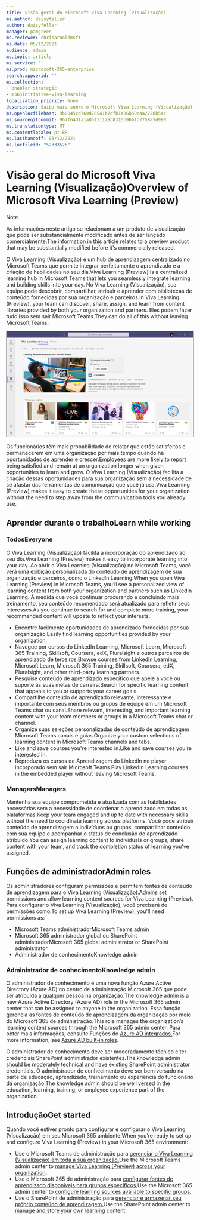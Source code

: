 ```yaml
---
title: Visão geral do Microsoft Viva Learning (Visualização)
ms.author: daisyfeller
author: daisyfeller
manager: pamgreen
ms.reviewer: chrisarnoldmsft
ms.date: 05/12/2021
audience: admin
ms.topic: article
ms.service: ''
ms.prod: microsoft-365-enterprise
search.appverid: ''
ms.collection:
- enabler-strategic
- m365initiative-viva-learning
localization_priority: None
description: Saiba mais sobre o Microsoft Viva Learning (Visualização) em seu Microsoft 365 ambiente.
ms.openlocfilehash: 9b0045cd769d76541b7dfb1e86b50caa2728b54c
ms.sourcegitcommit: 967f64dfa1a05f31179c8316b96bfb7758a5d990
ms.translationtype: MT
ms.contentlocale: pt-BR
ms.lasthandoff: 05/12/2021
ms.locfileid: "52333525"
---
```

# <a name="overview-of-microsoft-viva-learning-preview"></a><span data-ttu-id="bb17e-103">Visão geral do Microsoft Viva Learning (Visualização)</span><span class="sxs-lookup"><span data-stu-id="bb17e-103">Overview of Microsoft Viva Learning (Preview)</span></span> 

> [!NOTE]
> <span data-ttu-id="bb17e-104">As informações neste artigo se relacionam a um produto de visualização que pode ser substancialmente modificado antes de ser lançado comercialmente.</span><span class="sxs-lookup"><span data-stu-id="bb17e-104">The information in this article relates to a preview product that may be substantially modified before it's commercially released.</span></span> 

<span data-ttu-id="bb17e-105">O Viva Learning (Visualização) é um hub de aprendizagem centralizado no Microsoft Teams que permite integrar perfeitamente o aprendizado e a criação de habilidades no seu dia.</span><span class="sxs-lookup"><span data-stu-id="bb17e-105">Viva Learning (Preview) is a centralized learning hub in Microsoft Teams that lets you seamlessly integrate learning and building skills into your day.</span></span> <span data-ttu-id="bb17e-106">No Viva Learning (Visualização), sua equipe pode descobrir, compartilhar, atribuir e aprender com bibliotecas de conteúdo fornecidas por sua organização e parceiros.</span><span class="sxs-lookup"><span data-stu-id="bb17e-106">In Viva Learning (Preview), your team can discover, share, assign, and learn from content libraries provided by both your organization and partners.</span></span> <span data-ttu-id="bb17e-107">Eles podem fazer tudo isso sem sair Microsoft Teams.</span><span class="sxs-lookup"><span data-stu-id="bb17e-107">They can do all of this without leaving Microsoft Teams.</span></span>

   ![Captura de tela da página inicial do Viva Learning (Visualização) Teams.](../media/learning/learning-home-teams.png)
 
<span data-ttu-id="bb17e-109">Os funcionários têm mais probabilidade de relatar que estão satisfeitos e permanecerem em uma organização por mais tempo quando há oportunidades de aprender e crescer.</span><span class="sxs-lookup"><span data-stu-id="bb17e-109">Employees are more likely to report being satisfied and remain at an organization longer when given opportunities to learn and grow.</span></span> <span data-ttu-id="bb17e-110">O Viva Learning (Visualização) facilita a criação dessas oportunidades para sua organização sem a necessidade de se afastar das ferramentas de comunicação que você já usa.</span><span class="sxs-lookup"><span data-stu-id="bb17e-110">Viva Learning (Preview) makes it easy to create these opportunities for your organization without the need to step away from the communication tools you already use.</span></span>

## <a name="learn-while-working"></a><span data-ttu-id="bb17e-111">Aprender durante o trabalho</span><span class="sxs-lookup"><span data-stu-id="bb17e-111">Learn while working</span></span>

### <a name="everyone"></a><span data-ttu-id="bb17e-112">Todos</span><span class="sxs-lookup"><span data-stu-id="bb17e-112">Everyone</span></span>

<span data-ttu-id="bb17e-113">O Viva Learning (Visualização) facilita a incorporação do aprendizado ao seu dia.</span><span class="sxs-lookup"><span data-stu-id="bb17e-113">Viva Learning (Preview) makes it easy to incorporate learning into your day.</span></span> <span data-ttu-id="bb17e-114">Ao abrir o Viva Learning (Visualização) no Microsoft Teams, você verá uma exibição personalizada do conteúdo de aprendizagem de sua organização e parceiros, como o LinkedIn Learning.</span><span class="sxs-lookup"><span data-stu-id="bb17e-114">When you open Viva Learning (Preview) in Microsoft Teams, you’ll see a personalized view of learning content from both your organization and partners such as LinkedIn Learning.</span></span> <span data-ttu-id="bb17e-115">À medida que você continuar procurando e concluindo mais treinamento, seu conteúdo recomendado será atualizado para refletir seus interesses.</span><span class="sxs-lookup"><span data-stu-id="bb17e-115">As you continue to search for and complete more training, your recommended content will update to reflect your interests.</span></span>

- <span data-ttu-id="bb17e-116">Encontre facilmente oportunidades de aprendizado fornecidas por sua organização.</span><span class="sxs-lookup"><span data-stu-id="bb17e-116">Easily find learning opportunities provided by your organization.</span></span>
- <span data-ttu-id="bb17e-117">Navegue por cursos do LinkedIn Learning, Microsoft Learn, Microsoft 365 Training, Skillsoft, Coursera, edX, Pluralsight e outros parceiros de aprendizado de terceiros.</span><span class="sxs-lookup"><span data-stu-id="bb17e-117">Browse courses from LinkedIn Learning, Microsoft Learn, Microsoft 365 Training, Skillsoft, Coursera, edX, Pluralsight, and other third-party learning partners.</span></span>
- <span data-ttu-id="bb17e-118">Pesquise conteúdo de aprendizado específico que apele a você ou suporte às suas metas de carreira.</span><span class="sxs-lookup"><span data-stu-id="bb17e-118">Search for specific learning content that appeals to you or supports your career goals.</span></span>
- <span data-ttu-id="bb17e-119">Compartilhe conteúdo de aprendizado relevante, interessante e importante com seus membros ou grupos de equipe em um Microsoft Teams chat ou canal.</span><span class="sxs-lookup"><span data-stu-id="bb17e-119">Share relevant, interesting, and important learning content with your team members or groups in a Microsoft Teams chat or channel.</span></span>
- <span data-ttu-id="bb17e-120">Organize suas seleções personalizadas de conteúdo de aprendizagem Microsoft Teams canais e guias.</span><span class="sxs-lookup"><span data-stu-id="bb17e-120">Organize your custom selections of learning content in Microsoft Teams channels and tabs.</span></span>
- <span data-ttu-id="bb17e-121">Like and save courses you're interested in.</span><span class="sxs-lookup"><span data-stu-id="bb17e-121">Like and save courses you’re interested in.</span></span>
- <span data-ttu-id="bb17e-122">Reproduza os cursos de Aprendizagem do LinkedIn no player incorporado sem sair Microsoft Teams.</span><span class="sxs-lookup"><span data-stu-id="bb17e-122">Play LinkedIn Learning courses in the embedded player without leaving Microsoft Teams.</span></span>

### <a name="managers"></a><span data-ttu-id="bb17e-123">Managers</span><span class="sxs-lookup"><span data-stu-id="bb17e-123">Managers</span></span>

<span data-ttu-id="bb17e-124">Mantenha sua equipe comprometida e atualizada com as habilidades necessárias sem a necessidade de coordenar o aprendizado em todas as plataformas.</span><span class="sxs-lookup"><span data-stu-id="bb17e-124">Keep your team engaged and up to date with necessary skills without the need to coordinate learning across platforms.</span></span> <span data-ttu-id="bb17e-125">Você pode atribuir conteúdo de aprendizagem a indivíduos ou grupos, compartilhar conteúdo com sua equipe e acompanhar o status de conclusão do aprendizado atribuído.</span><span class="sxs-lookup"><span data-stu-id="bb17e-125">You can assign learning content to individuals or groups, share content with your team, and track the completion status of learning you’ve assigned.</span></span>

## <a name="admin-roles"></a><span data-ttu-id="bb17e-126">Funções de administrador</span><span class="sxs-lookup"><span data-stu-id="bb17e-126">Admin roles</span></span>

<span data-ttu-id="bb17e-127">Os administradores configuram permissões e permitem fontes de conteúdo de aprendizagem para o Viva Learning (Visualização).</span><span class="sxs-lookup"><span data-stu-id="bb17e-127">Admins set permissions and allow learning content sources for Viva Learning (Preview).</span></span> <span data-ttu-id="bb17e-128">Para configurar o Viva Learning (Visualização), você precisará de permissões como:</span><span class="sxs-lookup"><span data-stu-id="bb17e-128">To set up Viva Learning (Preview), you'll need permissions as:</span></span>

- <span data-ttu-id="bb17e-129">Microsoft Teams administrador</span><span class="sxs-lookup"><span data-stu-id="bb17e-129">Microsoft Teams admin</span></span>
- <span data-ttu-id="bb17e-130">Microsoft 365 administrador global ou SharePoint administrador</span><span class="sxs-lookup"><span data-stu-id="bb17e-130">Microsoft 365 global administrator or SharePoint administrator</span></span>
- <span data-ttu-id="bb17e-131">Administrador de conhecimento</span><span class="sxs-lookup"><span data-stu-id="bb17e-131">Knowledge admin</span></span>

### <a name="knowledge-admin"></a><span data-ttu-id="bb17e-132">Administrador de conhecimento</span><span class="sxs-lookup"><span data-stu-id="bb17e-132">Knowledge admin</span></span>

<span data-ttu-id="bb17e-133">O administrador de conhecimento é uma nova função Azure Active Directory (Azure AD) no centro de administração Microsoft 365 que pode ser atribuída a qualquer pessoa na organização.</span><span class="sxs-lookup"><span data-stu-id="bb17e-133">The knowledge admin is a new Azure Active Directory (Azure AD) role in the Microsoft 365 admin center that can be assigned to anyone in the organization.</span></span> <span data-ttu-id="bb17e-134">Essa função gerencia as fontes de conteúdo de aprendizagem da organização por meio do Microsoft 365 de administração.</span><span class="sxs-lookup"><span data-stu-id="bb17e-134">This role manages the organization’s learning content sources through the Microsoft 365 admin center.</span></span> <span data-ttu-id="bb17e-135">Para obter mais informações, consulte Funções do [Azure AD integrados.](/azure/active-directory/roles/permissions-reference#knowledge-administrator)</span><span class="sxs-lookup"><span data-stu-id="bb17e-135">For more information, see [Azure AD built-in roles](/azure/active-directory/roles/permissions-reference#knowledge-administrator).</span></span>

<span data-ttu-id="bb17e-136">O administrador de conhecimento deve ser moderadamente técnico e ter credenciais SharePoint administrador existentes.</span><span class="sxs-lookup"><span data-stu-id="bb17e-136">The knowledge admin should be moderately technical and have existing SharePoint administrator credentials.</span></span> <span data-ttu-id="bb17e-137">O administrador de conhecimento deve ser bem versado na parte de educação, aprendizado, treinamento ou experiência do funcionário da organização.</span><span class="sxs-lookup"><span data-stu-id="bb17e-137">The knowledge admin should be well versed in the education, learning, training, or employee experience part of the organization.</span></span>

## <a name="get-started"></a><span data-ttu-id="bb17e-138">Introdução</span><span class="sxs-lookup"><span data-stu-id="bb17e-138">Get started</span></span>

<span data-ttu-id="bb17e-139">Quando você estiver pronto para configurar e configurar o Viva Learning (Visualização) em seu Microsoft 365 ambiente:</span><span class="sxs-lookup"><span data-stu-id="bb17e-139">When you’re ready to set up and configure Viva Learning (Preview) in your Microsoft 365 environment:</span></span>

- <span data-ttu-id="bb17e-140">Use o Microsoft Teams de administração para [gerenciar o Viva Learning (Visualização) em toda a sua organização.](set-up-teams-admin-center.md)</span><span class="sxs-lookup"><span data-stu-id="bb17e-140">Use the Microsoft Teams admin center to [manage Viva Learning (Preview) across your organization](set-up-teams-admin-center.md).</span></span>
- <span data-ttu-id="bb17e-141">Use o Microsoft 365 de administração para [configurar fontes de aprendizado disponíveis para grupos específicos.](content-sources-365-admin-center.md)</span><span class="sxs-lookup"><span data-stu-id="bb17e-141">Use the Microsoft 365 admin center to [configure learning sources available to specific groups](content-sources-365-admin-center.md).</span></span>
- <span data-ttu-id="bb17e-142">Use o SharePoint de administração para [gerenciar e armazenar seu próprio conteúdo de aprendizagem.](configure-sharepoint-content-source.md)</span><span class="sxs-lookup"><span data-stu-id="bb17e-142">Use the SharePoint admin center to [manage and store your own learning content](configure-sharepoint-content-source.md).</span></span>




